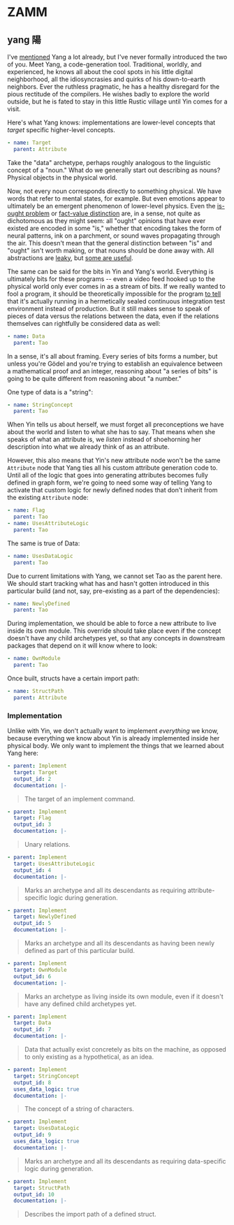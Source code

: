 # ZAMM

## yang 陽

I've [mentioned](https://github.com/amosjyng/yin/blob/master/yin.md) Yang a lot already, but I've never formally introduced the two of you. Meet Yang, a code-generation tool. Traditional, worldly, and experienced, he knows all about the cool spots in his little digital neighborhood, all the idiosyncrasies and quirks of his down-to-earth neighbors. Ever the ruthless pragmatic, he has a healthy disregard for the pious rectitude of the compilers. He wishes badly to explore the world outside, but he is fated to stay in this little Rustic village until Yin comes for a visit.

Here's what Yang knows: implementations are lower-level concepts that *target* specific higher-level concepts.

```yaml
- name: Target
  parent: Attribute
```

Take the "data" archetype, perhaps roughly analogous to the linguistic concept of a "noun." What do we generally start out describing as nouns? Physical objects in the physical world.

Now, not every noun corresponds directly to something physical. We have words that refer to mental states, for example. But even emotions appear to ultimately be an emergent phenomenon of lower-level physics. Even the [is-ought problem](https://en.wikipedia.org/wiki/Is%E2%80%93ought_problem) or [fact-value distinction](https://en.wikipedia.org/wiki/Fact%E2%80%93value_distinction) are, in a sense, not quite as dichotomous as they might seem: all "ought" opinions that have ever existed are encoded in some "is," whether that encoding takes the form of neural patterns, ink on a parchment, or sound waves propagating through the air. This doesn't mean that the general distinction between "is" and "ought" isn't worth making, or that nouns should be done away with. All abstractions are [leaky](https://blog.codinghorror.com/all-abstractions-are-failed-abstractions/), but [some are useful](https://en.wikipedia.org/wiki/All_models_are_wrong).

The same can be said for the bits in Yin and Yang's world. Everything is ultimately bits for these programs -- even a video feed hooked up to the physical world only ever comes in as a stream of bits. If we really wanted to fool a program, it should be theoretically impossible for the program [to tell](https://en.wikipedia.org/wiki/Brain_in_a_vat) that it's actually running in a hermetically sealed continuous integration test environment instead of production. But it still makes sense to speak of pieces of data versus the relations between the data, even if the relations themselves can rightfully be considered data as well:

```yaml
- name: Data
  parent: Tao
```

In a sense, it's all about framing. Every series of bits forms a number, but unless you're Gödel and you're trying to establish an equivalence between a mathematical proof and an integer, reasoning about "a series of bits" is going to be quite different from reasoning about "a number."

One type of data is a "string":

```yaml
- name: StringConcept
  parent: Tao
```

When Yin tells us about herself, we must forget all preconceptions we have about the world and listen to what she has to say. That means when she speaks of what an attribute is, we *listen* instead of shoehorning her description into what we already think of as an attribute.

However, this also means that Yin's new attribute node won't be the same `Attribute` node that Yang ties all his custom attribute generation code to. Until all of the logic that goes into generating attributes becomes fully defined in graph form, we're going to need some way of telling Yang to activate that custom logic for newly defined nodes that don't inherit from the existing `Attribute` node:

```yaml
- name: Flag
  parent: Tao
- name: UsesAttributeLogic
  parent: Tao
```

The same is true of Data:

```yaml
- name: UsesDataLogic
  parent: Tao
```

Due to current limitations with Yang, we cannot set Tao as the parent here. We should start tracking what has and hasn't gotten introduced in this particular build (and not, say, pre-existing as a part of the dependencies):

```yaml
- name: NewlyDefined
  parent: Tao
```

During implementation, we should be able to force a new attribute to live inside its own module. This override should take place even if the concept doesn't have any child archetypes yet, so that any concepts in downstream packages that depend on it will know where to look:

```yaml
- name: OwnModule
  parent: Tao
```

Once built, structs have a certain import path:

```yaml
- name: StructPath
  parent: Attribute
```

### Implementation

Unlike with Yin, we don't actually want to implement *everything* we know, because everything we know about Yin is already implemented inside her physical body. We only want to implement the things that we learned about Yang here:

```yaml
- parent: Implement
  target: Target
  output_id: 2
  documentation: |-
```

> The target of an implement command.

```yaml
- parent: Implement
  target: Flag
  output_id: 3
  documentation: |-
```

> Unary relations.

```yaml
- parent: Implement
  target: UsesAttributeLogic
  output_id: 4
  documentation: |-
```

> Marks an archetype and all its descendants as requiring attribute-specific logic during generation.

```yaml
- parent: Implement
  target: NewlyDefined
  output_id: 5
  documentation: |-
```

> Marks an archetype and all its descendants as having been newly defined as part of this particular build.

```yaml
- parent: Implement
  target: OwnModule
  output_id: 6
  documentation: |-
```

> Marks an archetype as living inside its own module, even if it doesn't have any defined child archetypes yet.

```yaml
- parent: Implement
  target: Data
  output_id: 7
  documentation: |-
```

> Data that actually exist concretely as bits on the machine, as opposed to only existing as a hypothetical, as an idea.

```yaml
- parent: Implement
  target: StringConcept
  output_id: 8
  uses_data_logic: true
  documentation: |-
```

> The concept of a string of characters.

```yaml
- parent: Implement
  target: UsesDataLogic
  output_id: 9
  uses_data_logic: true
  documentation: |-
```

> Marks an archetype and all its descendants as requiring data-specific logic during generation.

```yaml
- parent: Implement
  target: StructPath
  output_id: 10
  documentation: |-
```

> Describes the import path of a defined struct.